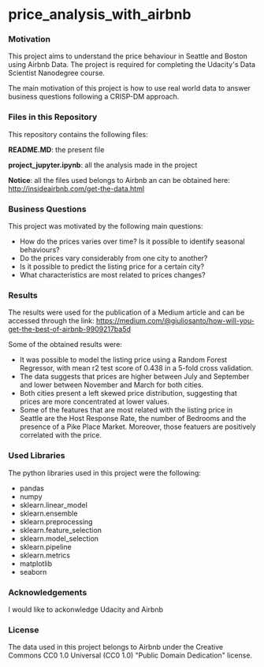 # price_analysis_with_airbnb

### Motivation
This project aims to understand the price behaviour in Seattle and Boston using Airbnb Data. The project is required for completing the Udacity's Data Scientist Nanodegree course.

The main motivation of this project is how to use real world data to answer business questions following a CRISP-DM approach.

### Files in this Repository
This repository contains the following files:

**README.MD**: the present file

**project_jupyter.ipynb**: all the analysis made in the project

**Notice**: all the files used belongs to Airbnb an can be obtained here: http://insideairbnb.com/get-the-data.html

### Business Questions
This project was motivated by the following main questions:

- How do the prices varies over time? Is it possible to identify seasonal behaviours?
- Do the prices vary considerably from one city to another?
- Is it possible to predict the listing price for a certain city?
- What characteristics are most related to prices changes?

### Results
The results were used for the publication of a Medium article and can be accessed through the link: https://medium.com/@giuliosanto/how-will-you-get-the-best-of-airbnb-9909217ba5d

Some of the obtained results were:

- It was possible to model the listing price using a Random Forest Regressor, with mean r2 test score of 0.438 in a 5-fold cross validation.
- The data suggests that prices are higher between July and September and lower between November and March for both cities.
- Both cities present a left skewed price distribution, suggesting that prices are more concentrated at lower values.
- Some of the features that are most related with the listing price in Seattle are the Host Response Rate, the number of Bedrooms and the presence of a Pike Place Market. Moreover, those featuers are positively correlated with the price.

### Used Libraries
The python libraries used in this project were the following:
- pandas
- numpy
- sklearn.linear_model
- sklearn.ensemble
- sklearn.preprocessing
- sklearn.feature_selection
- sklearn.model_selection 
- sklearn.pipeline
- sklearn.metrics
- matplotlib
- seaborn

### Acknowledgements
I would like to ackonwledge Udacity and Airbnb

### License
The data used in this project belongs to Airbnb under the Creative Commons CC0 1.0 Universal (CC0 1.0) "Public Domain Dedication" license.
